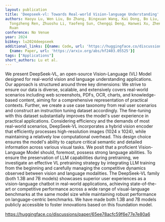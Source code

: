 ```yaml
---
layout: publication
title: 'Deepseek-vl: Towards Real-world Vision-language Understanding'
authors: Haoyu Lu, Wen Liu, Bo Zhang, Bingxuan Wang, Kai Dong, Bo Liu, Jingxiang Sun,
  Tongzheng Ren, Zhuoshu Li, Yaofeng Sun, Chengqi Deng, Hanwei Xu, Zhenda Xie, Chong
  Ruan
conference: No Venue
year: 2024
bibkey: lu2024deepseek
additional_links: [{name: Code, url: 'https://huggingface.co/discussions/paper/65ee78acfc59f6e77e7e80a6'},
  {name: Paper, url: 'https://arxiv.org/abs/hf2403.05525'}]
tags: ["Applications"]
short_authors: Lu et al.
---
```

We present DeepSeek-VL, an open-source Vision-Language (VL) Model designed for real-world vision and language understanding applications. Our approach is structured around three key dimensions: We strive to ensure our data is diverse, scalable, and extensively covers real-world scenarios including web screenshots, PDFs, OCR, charts, and knowledge-based content, aiming for a comprehensive representation of practical contexts. Further, we create a use case taxonomy from real user scenarios and construct an instruction tuning dataset accordingly. The fine-tuning with this dataset substantially improves the model's user experience in practical applications. Considering efficiency and the demands of most real-world scenarios, DeepSeek-VL incorporates a hybrid vision encoder that efficiently processes high-resolution images (1024 x 1024), while maintaining a relatively low computational overhead. This design choice ensures the model's ability to capture critical semantic and detailed information across various visual tasks. We posit that a proficient Vision-Language Model should, foremost, possess strong language abilities. To ensure the preservation of LLM capabilities during pretraining, we investigate an effective VL pretraining strategy by integrating LLM training from the beginning and carefully managing the competitive dynamics observed between vision and language modalities. The DeepSeek-VL family (both 1.3B and 7B models) showcases superior user experiences as a vision-language chatbot in real-world applications, achieving state-of-the-art or competitive performance across a wide range of visual-language benchmarks at the same model size while maintaining robust performance on language-centric benchmarks. We have made both 1.3B and 7B models publicly accessible to foster innovations based on this foundation model.

https://huggingface.co/discussions/paper/65ee78acfc59f6e77e7e80a6